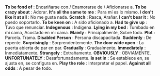 **To be fond of** : Encariñarse con / Enamorarse de / Aficionarse a.
**To be crazy about** : Adorar.
**It's all the same to me** : Para mí es lo mismo.
**I don't like it at all** : No me gusta nada.
**Scratch** : Rasca, Arañar.
**I can't bear it** : No puedo soportarlo.
**To be keen on** : A sido aficionado a.
**Had to give up** : Tuvo que renunciar.
**Indegenous** : Indígena.
**Lying in my bed** : Tumbado en mi cama, Acostado en mi cama.
**Mainly** : Principalmente, Sobre todo.
**Plot** : Parcela. Trama.
**Disabled Person** : Persona discapacitada.
**Suddenly** : De repente.
**Surprisingly** : Sorprendentemente.
**The door wide open** : La puerta abierta de par en par.
**Gradually** : Gradualmente.
**Immediately** : Inmediatamente.
**Strangely** : Extrañamente.
**OBVIOUSLY** : OBVIAMENTE.
**UNFORTUNATELY** : Desafortunadamente.
**is set in** : Se establece en, se ajusta en, se configura en.
**Play the role** : Interpretar el papel.
**Against all odds** : A pesar de todo.

